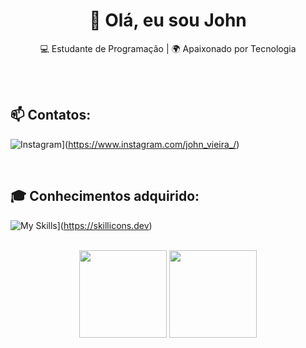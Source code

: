 <h1 align="center">👋 Olá, eu sou John</h1>

<p align="center">
  💻 Estudante de Programação | 🌍 Apaixonado por Tecnologia
</p><br><br>

## 📫 Contatos:
![Instagram](https://img.shields.io/badge/Instagram-%23E4405F.svg?style=for-the-badge&logo=Instagram&logoColor=white)](https://www.instagram.com/john_vieira_/)  

<br>

## 🎓 Conhecimentos adquirido:
![My Skills](https://skillicons.dev/icons?i=html,css,javascript,bootstrap,react,tailwind,nodejs)](https://skillicons.dev)<br><br>


<div align="center">
  <img height="140rem" src="https://github-readme-stats.vercel.app/api?username=EunhoJ&show_icons=true&theme=tokyonight"/>
  <img height="140rem" src="https://github-readme-stats.vercel.app/api/top-langs/?username=EunhoJ&layout=compact&langs_count=7&theme=tokyonight"/>
</div>
